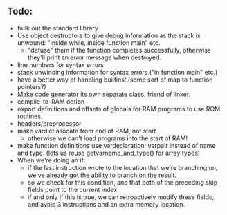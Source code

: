 Todo:
-----

- bulk out the standard library
- Use object destructors to give debug information as the stack is unwound: "inside while, inside function main" etc.
	- "defuse" them if the function completes successfully, otherwise they'll print an error message when destroyed.
- line numbers for syntax errors
- stack unwinding information for syntax errors ("in function main" etc.)
- have a better way of handling builtins! (some sort of map to function pointers?)
- Make code generator its own separate class, friend of linker.
- compile-to-RAM option
- export definitions and offsets of globals for RAM programs to use ROM routines.
- headers/preprocessor
- make vardict allocate from end of RAM, not start
	- otherwise we can't load programs into the start of RAM!
- make function definitions use vardeclaration::varpair instead of name and type. (lets us reuse getvarname_and_type() for array types)
- When we're doing an if:
	- if the last instruction wrote to the location that we're branching on, we've already got the ability to branch on the result.
	- so we check for this condition, and that both of the preceding skip fields point to the current index.
	- if and only if this is true, we can retroactively modify these fields, and avoid 3 instructions and an extra memory location.